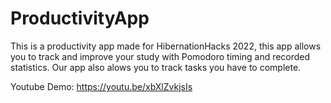# ProductivityApp
This is a productivity app made for HibernationHacks 2022, this app allows you to track and improve your study with Pomodoro timing and recorded statistics. Our app also alows you to track tasks you have to complete.

Youtube Demo: https://youtu.be/xbXlZvkjsIs
